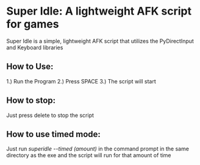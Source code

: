 # Super Idle: A lightweight AFK script for games

Super Idle is a simple, lightweight AFK script that utilizes the PyDirectInput and Keyboard libraries

## How to Use:
1.) Run the Program
2.) Press SPACE
3.) The script will start
## How to stop:
Just press delete to stop the script

## How to use timed mode:
Just run *superidle --timed (amount)* in the command prompt in the same directory as the exe and the script will run for that amount of time